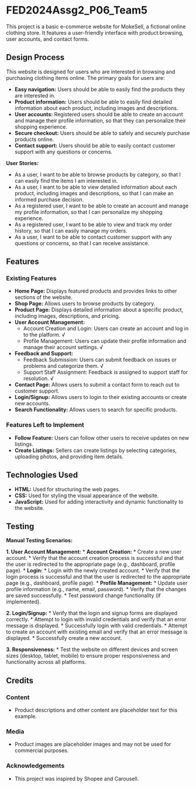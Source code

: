 # FED2024Assg2_P06_Team5

This project is a basic e-commerce website for MokeSell, a fictional online clothing store. It features a user-friendly interface with product browsing, user accounts, and contact forms.

## Design Process

This website is designed for users who are interested in browsing and purchasing clothing items online. The primary goals for users are:

- **Easy navigation:** Users should be able to easily find the products they are interested in.
- **Product information:** Users should be able to easily find detailed information about each product, including images and descriptions.
- **User accounts:** Registered users should be able to create an account and manage their profile information, so that they can personalize their shopping experience.
- **Secure checkout:** Users should be able to safely and securely purchase products online.
- **Contact support:** Users should be able to easily contact customer support with any questions or concerns.

**User Stories:**

- As a user, I want to be able to browse products by category, so that I can easily find the items I am interested in.
- As a user, I want to be able to view detailed information about each product, including images and descriptions, so that I can make an informed purchase decision.
- As a registered user, I want to be able to create an account and manage my profile information, so that I can personalize my shopping experience.
- As a registered user, I want to be able to view and track my order history, so that I can easily manage my orders.
- As a user, I want to be able to contact customer support with any questions or concerns, so that I can receive assistance.

## Features

### Existing Features

- **Home Page:** Displays featured products and provides links to other sections of the website.
- **Shop Page:** Allows users to browse products by category.
- **Product Page:** Displays detailed information about a specific product, including images, descriptions, and pricing. 
- **User Account Management:**
    - Account Creation and Login: Users can create an account and log in to the platform. √
    - Profile Management: Users can update their profile information and manage their account settings. √
- **Feedback and Support:**
    - Feedback Submission: Users can submit feedback on issues or problems and categorize them. √
    - Support Staff Assignment: Feedback is assigned to support staff for resolution. √ 
- **Contact Page:** Allows users to submit a contact form to reach out to customer support.
- **Login/Signup:** Allows users to login to their existing accounts or create new accounts.
- **Search Functionality:** Allows users to search for specific products.

### Features Left to Implement

- **Follow Feature:** Users can follow other users to receive updates on new listings.
- **Create Listings:** Sellers can create listings by selecting categories, uploading photos, and providing item details.

## Technologies Used

- **HTML:** Used for structuring the web pages.
- **CSS:** Used for styling the visual appearance of the website.
- **JavaScript:** Used for adding interactivity and dynamic functionality to the website.

## Testing

**Manual Testing Scenarios:**

**1. User Account Management:**
    * **Account Creation:**
        * Create a new user account.
        * Verify that the account creation process is successful and that the user is redirected to the appropriate page (e.g., dashboard, profile page).
    * **Login:**
        * Login with the newly created account.
        * Verify that the login process is successful and that the user is redirected to the appropriate page (e.g., dashboard, profile page).
    * **Profile Management:**
        * Update user profile information (e.g., name, email, password).
        * Verify that the changes are saved successfully.
        * Test password change functionality (if implemented).

**2. Login/Signup:**
    * Verify that the login and signup forms are displayed correctly.
    * Attempt to login with invalid credentials and verify that an error message is displayed.
    * Successfully login with valid credentials.
    * Attempt to create an account with existing email and verify that an error message is displayed.
    * Successfully create a new account.

**3. Responsiveness:**
    * Test the website on different devices and screen sizes (desktop, tablet, mobile) to ensure proper responsiveness and functionality across all platforms.

## Credits

### Content
- Product descriptions and other content are placeholder text for this example.

### Media
- Product images are placeholder images and may not be used for commercial purposes.

### Acknowledgements
- This project was inspired by Shopee and Carousell.